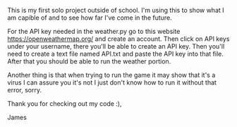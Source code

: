This is my first solo project outside of school. I'm using this to show what I am capible of and to see how far I've come in the future. 

For the API key needed in the weather.py go to this website https://openweathermap.org/ and create an account. Then click on API keys under your username, there you'll be able to create an API key. Then you'll need to create a text file named API.txt and paste the API key into that file. After that you should be able to run the weather portion.

Another thing is that when trying to run the game it may show that it's a virus I can assure you it's not I just don't know how to run it without that error, sorry.

Thank you for checking out my code :),

James
